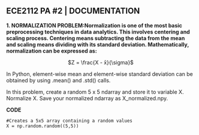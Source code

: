 ## ECE2112 PA #2 | DOCUMENTATION

**1. NORMALIZATION PROBLEM:Normalization is one of the most basic preprocessing techniques in data analytics. This involves centering and scaling process. Centering means subtracting the data from the mean and scaling means dividing with its standard deviation. Mathematically, normalization can be expressed as:**

<p align="center">
$Z = \frac{X - x̄}{\sigma}$
</p>  

In Python, element-wise mean and element-wise standard deviation can be obtained by using .mean() and .std() calls.

In this problem, create a random 5 x 5 ndarray and store it to variable X. Normalize X. Save your normalized ndarray as X_normalized.npy.

**CODE** 
```
#Creates a 5x5 array containing a random values
X = np.random.random((5,5)) 
```

